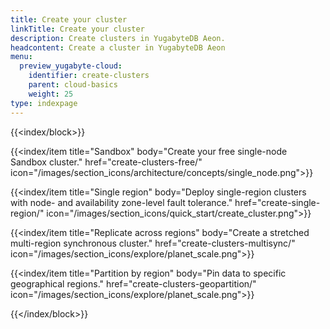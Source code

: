 ```yaml
---
title: Create your cluster
linkTitle: Create your cluster
description: Create clusters in YugabyteDB Aeon.
headcontent: Create a cluster in YugabyteDB Aeon
menu:
  preview_yugabyte-cloud:
    identifier: create-clusters
    parent: cloud-basics
    weight: 25
type: indexpage
---
```


{{<index/block>}}

  {{<index/item
    title="Sandbox"
    body="Create your free single-node Sandbox cluster."
    href="create-clusters-free/"
    icon="/images/section_icons/architecture/concepts/single_node.png">}}

  {{<index/item
    title="Single region"
    body="Deploy single-region clusters with node- and availability zone-level fault tolerance."
    href="create-single-region/"
    icon="/images/section_icons/quick_start/create_cluster.png">}}

  {{<index/item
    title="Replicate across regions"
    body="Create a stretched multi-region synchronous cluster."
    href="create-clusters-multisync/"
    icon="/images/section_icons/explore/planet_scale.png">}}

  {{<index/item
    title="Partition by region"
    body="Pin data to specific geographical regions."
    href="create-clusters-geopartition/"
    icon="/images/section_icons/explore/planet_scale.png">}}

{{</index/block>}}
